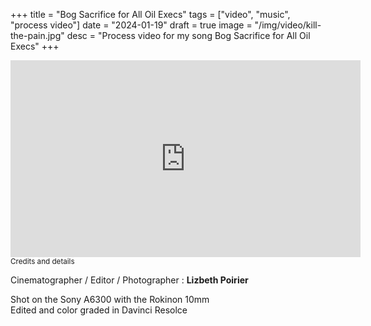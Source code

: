 +++
title = "Bog Sacrifice for All Oil Execs"
tags = ["video", "music", "process video"]
date = "2024-01-19"
draft = true
image = "/img/video/kill-the-pain.jpg"
desc = "Process video for my song Bog Sacrifice for All Oil Execs"
+++

<div class="youtube-video-container">
<iframe width="560" height="315" src="https://www.youtube.com/embed/93NPc2RQ2qg" title="YouTube video player" frameborder="0" allow="accelerometer; autoplay; clipboard-write; encrypted-media; gyroscope; picture-in-picture" allowfullscreen></iframe>
</div>

<div class="credits medium-padding-top">
<small>Credits and details</small>  

Cinematographer / Editor / Photographer : **Lizbeth Poirier**  

Shot on the Sony A6300 with the Rokinon 10mm   
Edited and color graded in Davinci Resolce

</div>
